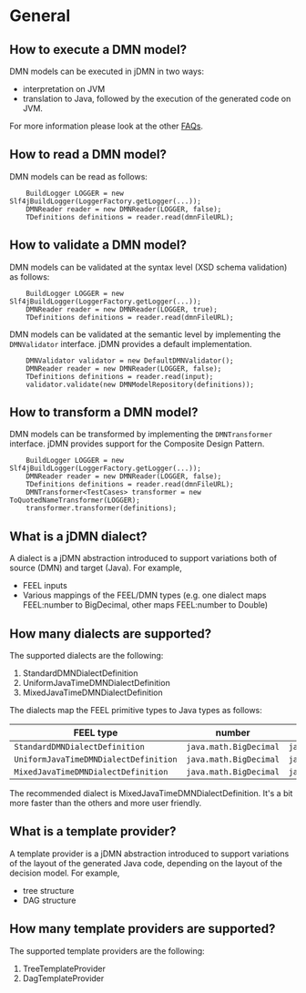 # General

## How to execute a DMN model?

DMN models can be executed in jDMN in two ways:
* interpretation on JVM
* translation to Java, followed by the execution of the generated code on JVM. 

For more information please look at the other [FAQs](index.md).


## How to read a DMN model?

DMN models can be read as follows:

```
    BuildLogger LOGGER = new Slf4jBuildLogger(LoggerFactory.getLogger(...));
    DMNReader reader = new DMNReader(LOGGER, false);
    TDefinitions definitions = reader.read(dmnFileURL);
```

## How to validate a DMN model?

DMN models can be validated at the syntax level (XSD schema validation) as follows:

```
    BuildLogger LOGGER = new Slf4jBuildLogger(LoggerFactory.getLogger(...));
    DMNReader reader = new DMNReader(LOGGER, true);
    TDefinitions definitions = reader.read(dmnFileURL);
```

DMN models can be validated at the semantic level by implementing the ```DMNValidator``` interface. jDMN provides a default implementation.

```
    DMNValidator validator = new DefaultDMNValidator();
    DMNReader reader = new DMNReader(LOGGER, false);
    TDefinitions definitions = reader.read(input);
    validator.validate(new DMNModelRepository(definitions));
```

## How to transform a DMN model?

DMN models can be transformed by implementing the ```DMNTransformer``` interface. jDMN provides support for the Composite Design Pattern.

```
    BuildLogger LOGGER = new Slf4jBuildLogger(LoggerFactory.getLogger(...));
    DMNReader reader = new DMNReader(LOGGER, false);
    TDefinitions definitions = reader.read(dmnFileURL);
    DMNTransformer<TestCases> transformer = new ToQuotedNameTransformer(LOGGER);
    transformer.transformer(definitions);
```

## What is a jDMN dialect?

A dialect is a jDMN abstraction introduced to support variations both of source (DMN) and target (Java). For example, 
* FEEL inputs
* Various mappings of the FEEL/DMN types (e.g. one dialect maps FEEL:number to BigDecimal, other maps FEEL:number to Double)

## How many dialects are supported?

The supported dialects are the following:
1. StandardDMNDialectDefinition
2. UniformJavaTimeDMNDialectDefinition
3. MixedJavaTimeDMNDialectDefinition

The dialects map the FEEL primitive types to Java types as follows:


FEEL type |	number | string	| boolean | date |	time | date and time | duration
----------|--------|--------|---------|------|-------|---------------|---------
```StandardDMNDialectDefinition``` | ```java.math.BigDecimal``` | ```java.lang.String``` | ```java.lang.Boolean``` | ```javax.xml.datatype.XMLGregorianCalendar``` | ```javax.xml.datatype.XMLGregorianCalendar``` | ```javax.xml.datatype.XMLGregorianCalendar``` | ```javax.xml.datatype.Duration```
```UniformJavaTimeDMNDialectDefinition``` | ```java.math.BigDecimal``` | ```java.lang.String``` | ```java.lang.Boolean``` | ```java.time.ZonedDateTime``` | ```java.time.ZonedDateTime``` | ```java.time.ZonedDateTime``` | ```javax.xml.datatype.Duration```
```MixedJavaTimeDMNDialectDefinition``` | ```java.math.BigDecimal``` | ```java.lang.String``` | ```java.lang.Boolean``` | ```java.time.LocalDate``` | ```java.time.OffsetTime``` | ```java.time.ZonedDateTime``` | ```javax.xml.datatype.Duration```

The recommended dialect is MixedJavaTimeDMNDialectDefinition. It's a bit more faster than the others and more user friendly.

## What is a template provider?

A template provider is a jDMN abstraction introduced to support variations of the layout of the generated Java code, depending on the layout of the decision model. For example, 
* tree structure
* DAG structure

## How many template providers are supported?

The supported template providers are the following:
1. TreeTemplateProvider
2. DagTemplateProvider
